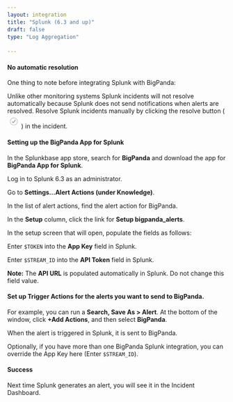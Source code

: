 ```yaml
---
layout: integration 
title: "Splunk (6.3 and up)"
draft: false
type: "Log Aggregation"

---
```


#### No automatic resolution

One thing to note before integrating Splunk with BigPanda:

Unlike other monitoring systems Splunk incidents will not resolve automatically because Splunk does not send notifications when alerts are resolved. Resolve Splunk incidents manually by clicking the resolve button (![media/resolve.png](/media/resolve.png)) in the incident.

#### Setting up the BigPanda App for Splunk

In the Splunkbase app store, search for **BigPanda** and download the app for **BigPanda App for Splunk**.

Log in to Splunk 6.3 as an administrator.

Go to **Settings...Alert Actions (under Knowledge)**.

In the list of alert actions, find the alert action for BigPanda.

In the **Setup** column, click the link for **Setup bigpanda_alerts**.

In the setup screen that will open, populate the fields as follows:

  Enter `$TOKEN` into the **App Key** field in Splunk.

  Enter `$STREAM_ID` into the **API Token** field in Splunk.

**Note:** The **API URL** is populated automatically in Splunk. Do not change this field value.

<!-- section-separator -->

#### Set up **Trigger Actions** for the alerts you want to send to BigPanda.

For example, you can run a **Search, Save As > Alert**.
At the bottom of the window, click **+Add Actions**, and then select **BigPanda**.

When the alert is triggered in Splunk, it is sent to BigPanda.

Optionally, if you have more than one BigPanda Splunk integration, you can override the App Key here (Enter `$STREAM_ID`).

<!-- section-separator -->

#### Success
Next time Splunk generates an alert, you will see it in the Incident Dashboard.
